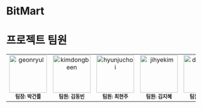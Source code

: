 # BitMart

# 프로젝트 팀원

<table>
  <tr>
    <td align="center">
      <img src="https://avatars.githubusercontent.com/u/109847507?v=4" width="100px" alt="geonryul" /><br />
      <sub><b>팀장: 박건률</b></sub>
    </td>
    <td align="center">
      <img src="https://avatars.githubusercontent.com/u/97274814?v=4" width="100px" alt="kimdongbeen" /><br />
      <sub><b>팀원: 김동빈</b></sub>
    </td>
    <td align="center">
      <img src="https://avatars.githubusercontent.com/u/123456789?v=4" width="100px" alt="hyunjuchoi" /><br />
      <sub><b>팀원: 최현주</b></sub>
    </td>
    <td align="center">
      <img src="https://avatars.githubusercontent.com/u/987654321?v=4" width="100px" alt="jihyekim" /><br />
      <sub><b>팀원: 김지혜</b></sub>
    </td>
    <td align="center">
      <img src="https://avatars.githubusercontent.com/u/555555555?v=4" width="100px" alt="dodamchoi" /><br />
      <sub><b>팀원: 최도담</b></sub>
    </td>
    <td align="center">
      <img src="https://avatars.githubusercontent.com/u/888888888?v=4" width="100px" alt="sohunlee" /><br />
      <sub><b>팀원: 이소훈</b></sub>
    </td>
    <td align="center">
      <img src="https://avatars.githubusercontent.com/u/666666666?v=4" width="100px" alt="sukyungshin" /><br />
      <sub><b>팀원: 신수경</b></sub>
    </td>
  </tr>
</table>
